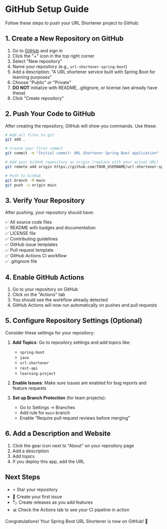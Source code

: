 # GitHub Setup Guide

Follow these steps to push your URL Shortener project to GitHub:

## 1. Create a New Repository on GitHub

1. Go to [GitHub](https://github.com) and sign in
2. Click the "+" icon in the top right corner
3. Select "New repository"
4. Name your repository (e.g., `url-shortener-spring-boot`)
5. Add a description: "A URL shortener service built with Spring Boot for learning purposes"
6. Choose "Public" or "Private"
7. **DO NOT** initialize with README, .gitignore, or license (we already have these)
8. Click "Create repository"

## 2. Push Your Code to GitHub

After creating the repository, GitHub will show you commands. Use these:

```bash
# Add all files to git
git add .

# Create your first commit
git commit -m "Initial commit: URL Shortener Spring Boot application"

# Add your GitHub repository as origin (replace with your actual URL)
git remote add origin https://github.com/YOUR_USERNAME/url-shortener-spring-boot.git

# Push to GitHub
git branch -M main
git push -u origin main
```

## 3. Verify Your Repository

After pushing, your repository should have:

✅ All source code files  
✅ README with badges and documentation  
✅ LICENSE file  
✅ Contributing guidelines  
✅ GitHub issue templates  
✅ Pull request template  
✅ GitHub Actions CI workflow  
✅ .gitignore file  

## 4. Enable GitHub Actions

1. Go to your repository on GitHub
2. Click on the "Actions" tab
3. You should see the workflow already detected
4. GitHub Actions will now run automatically on pushes and pull requests

## 5. Configure Repository Settings (Optional)

Consider these settings for your repository:

1. **Add Topics**: Go to repository settings and add topics like:
   - `spring-boot`
   - `java`
   - `url-shortener`
   - `rest-api`
   - `learning-project`

2. **Enable Issues**: Make sure issues are enabled for bug reports and feature requests

3. **Set up Branch Protection** (for team projects):
   - Go to Settings → Branches
   - Add rule for `main` branch
   - Enable "Require pull request reviews before merging"

## 6. Add a Description and Website

1. Click the gear icon next to "About" on your repository page
2. Add a description
3. Add topics
4. If you deploy this app, add the URL

## Next Steps

- ⭐ Star your repository
- 📝 Create your first issue
- 🏷️ Create releases as you add features
- 📊 Check the Actions tab to see your CI pipeline in action

Congratulations! Your Spring Boot URL Shortener is now on GitHub! 🎉 